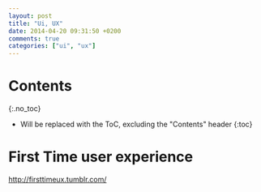 ```yaml
---
layout: post
title: "Ui, UX"
date: 2014-04-20 09:31:50 +0200
comments: true
categories: ["ui", "ux"]
---
```


# Contents
{:.no_toc}

* Will be replaced with the ToC, excluding the "Contents" header
{:toc}



# First Time user experience

http://firsttimeux.tumblr.com/
